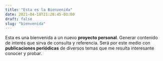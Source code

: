 ```yaml
---
title: "Esta es la Bienvenida"
date: 2021-04-18T21:28:45-03:00
draft: false
slug: "bienvenida"
---
```


Esta es una bienvenida a un nuevo **proyecto personal**. Generar contenido de interés que sirva de consulta y referencia. Será por este medio con **publicaciones periódicas** de diversos temas que me resulta interesante conocer y probar.
